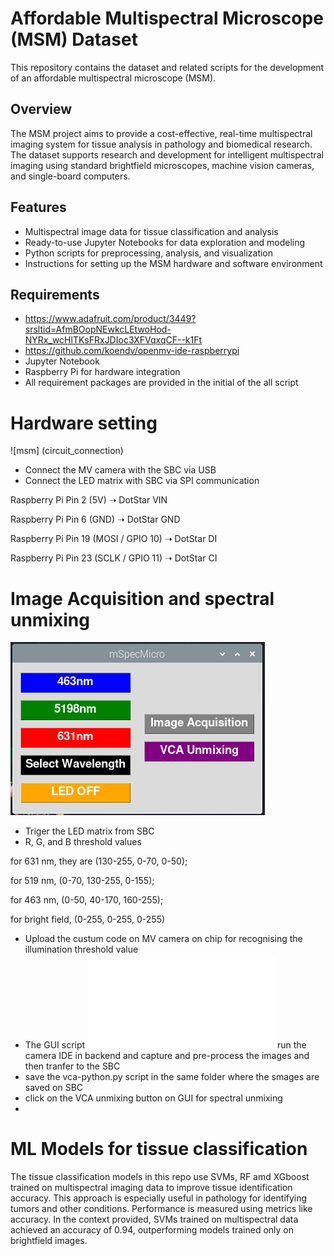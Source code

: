 # Affordable Multispectral Microscope (MSM) Dataset

This repository contains the dataset and related scripts for the development of an affordable multispectral microscope (MSM).

## Overview

The MSM project aims to provide a cost-effective, real-time multispectral imaging system for tissue analysis in pathology and biomedical research. The dataset supports research and development for intelligent multispectral imaging using standard brightfield microscopes, machine vision cameras, and single-board computers.

## Features

- Multispectral image data for tissue classification and analysis
- Ready-to-use Jupyter Notebooks for data exploration and modeling
- Python scripts for preprocessing, analysis, and visualization
- Instructions for setting up the MSM hardware and software environment

## Requirements
- https://www.adafruit.com/product/3449?srsltid=AfmBOopNEwkcLEtwoHod-NYRx_wcHlTKsFRxJDIoc3XFVqxqCF--k1Ft
- https://github.com/koendv/openmv-ide-raspberrypi 
- Jupyter Notebook
- Raspberry Pi for hardware integration
- All requirement packages are provided in the initial of the all script

# Hardware setting
![msm] (circuit_connection)
- Connect the MV camera with the SBC via USB
- Connect the LED matrix with SBC via SPI communication

Raspberry Pi Pin 2 (5V) ➝ DotStar VIN

Raspberry Pi Pin 6 (GND) ➝ DotStar GND

Raspberry Pi Pin 19 (MOSI / GPIO 10) ➝ DotStar DI

Raspberry Pi Pin 23 (SCLK / GPIO 11) ➝ DotStar CI

# Image Acquisition and spectral unmixing
![msm](gui.png)
- Triger the LED matrix from SBC
- R, G, and B threshold values

 for 631 nm, they are (130-255, 0-70, 0-50); 
 
 for 519 nm, (0-70, 130-255, 0-155);
 
 for 463 nm, (0-50, 40-170, 160-255);
 
 for bright field, (0-255, 0-255, 0-255)
  
- Upload the custum code on MV camera on chip for recognising the illumination threshold value
- The GUI script ![msm](led_cam_vca.py)  run the camera IDE in backend and capture and pre-process the images and then tranfer to the SBC
- save the vca-python.py script in the same folder where the smages are saved on SBC
- click on the VCA unmixing button on GUI for spectral unmixing
- 
# ML Models for tissue classification
The tissue classification models in this repo use SVMs, RF amd XGboost trained on multispectral imaging data to improve tissue identification accuracy.
This approach is especially useful in pathology for identifying tumors and other conditions. Performance is measured using metrics like accuracy. In the context provided, SVMs trained on multispectral data achieved an accuracy of 0.94, outperforming models trained only on brightfield images.



